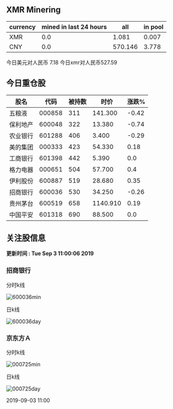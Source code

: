 ## XMR Minering

|currency|mined in last 24 hours|all|in pool|
|---|---|---|---|
|XMR|0.0|1.081|0.007|
|CNY|0.0|570.146|3.778|

今日美元对人民币 7.18	今日xmr对人民币527.59


## 今日重仓股 

|股名|代码|被持数|时价|涨跌%|
|---|---|---|---|---|
|五粮液|000858|311|141.300|-0.42|
|保利地产|600048|322|13.380|-0.74|
|农业银行|601288|406|3.400|-0.29|
|美的集团|000333|423|54.330|0.18|
|工商银行|601398|442|5.390|0.0|
|格力电器|000651|504|57.700|0.4|
|伊利股份|600887|519|28.680|0.35|
|招商银行|600036|530|34.250|-0.26|
|贵州茅台|600519|658|1140.910|0.19|
|中国平安|601318|690|88.500|0.0|

## 关注股信息
**更新时间 : Tue Sep  3 11:00:06 2019**
### 招商银行 
分时k线

![600036min](http://image.sinajs.cn/newchart/min/n/sh600036.gif)

日k线

![600036day](http://image.sinajs.cn/newchart/daily/n/sh600036.gif)

### 京东方Ａ 
分时k线

![000725min](http://image.sinajs.cn/newchart/min/n/sz000725.gif)

日k线

![000725day](http://image.sinajs.cn/newchart/daily/n/sz000725.gif)

2019-09-03 11:00